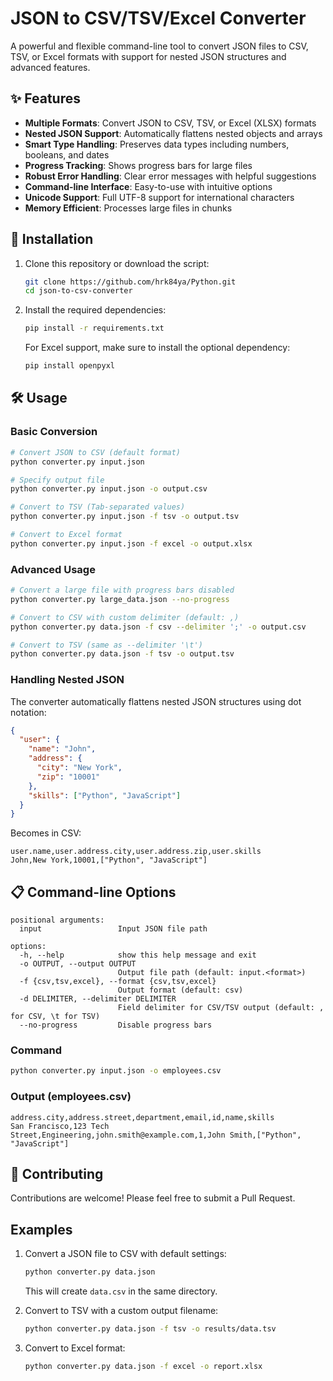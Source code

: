 # JSON to CSV/TSV/Excel Converter

A powerful and flexible command-line tool to convert JSON files to CSV, TSV, or Excel formats with support for nested JSON structures and advanced features.

## ✨ Features

- **Multiple Formats**: Convert JSON to CSV, TSV, or Excel (XLSX) formats
- **Nested JSON Support**: Automatically flattens nested objects and arrays
- **Smart Type Handling**: Preserves data types including numbers, booleans, and dates
- **Progress Tracking**: Shows progress bars for large files
- **Robust Error Handling**: Clear error messages with helpful suggestions
- **Command-line Interface**: Easy-to-use with intuitive options
- **Unicode Support**: Full UTF-8 support for international characters
- **Memory Efficient**: Processes large files in chunks

## 🚀 Installation

1. Clone this repository or download the script:
   ```bash
   git clone https://github.com/hrk84ya/Python.git
   cd json-to-csv-converter
   ```

2. Install the required dependencies:
   ```bash
   pip install -r requirements.txt
   ```
   
   For Excel support, make sure to install the optional dependency:
   ```bash
   pip install openpyxl
   ```

## 🛠️ Usage

### Basic Conversion

```bash
# Convert JSON to CSV (default format)
python converter.py input.json

# Specify output file
python converter.py input.json -o output.csv

# Convert to TSV (Tab-separated values)
python converter.py input.json -f tsv -o output.tsv

# Convert to Excel format
python converter.py input.json -f excel -o output.xlsx
```

### Advanced Usage

```bash
# Convert a large file with progress bars disabled
python converter.py large_data.json --no-progress

# Convert to CSV with custom delimiter (default: ,)
python converter.py data.json -f csv --delimiter ';' -o output.csv

# Convert to TSV (same as --delimiter '\t')
python converter.py data.json -f tsv -o output.tsv
```

### Handling Nested JSON

The converter automatically flattens nested JSON structures using dot notation:

```json
{
  "user": {
    "name": "John",
    "address": {
      "city": "New York",
      "zip": "10001"
    },
    "skills": ["Python", "JavaScript"]
  }
}
```

Becomes in CSV:
```
user.name,user.address.city,user.address.zip,user.skills
John,New York,10001,["Python", "JavaScript"]
```

## 📋 Command-line Options

```
positional arguments:
  input                 Input JSON file path

options:
  -h, --help            show this help message and exit
  -o OUTPUT, --output OUTPUT
                        Output file path (default: input.<format>)
  -f {csv,tsv,excel}, --format {csv,tsv,excel}
                        Output format (default: csv)
  -d DELIMITER, --delimiter DELIMITER
                        Field delimiter for CSV/TSV output (default: , for CSV, \t for TSV)
  --no-progress         Disable progress bars
```

### Command
```bash
python converter.py input.json -o employees.csv
```

### Output (employees.csv)
```csv
address.city,address.street,department,email,id,name,skills
San Francisco,123 Tech Street,Engineering,john.smith@example.com,1,John Smith,["Python", "JavaScript"]
```

## 🤝 Contributing

Contributions are welcome! Please feel free to submit a Pull Request.


## Examples

1. Convert a JSON file to CSV with default settings:
   ```bash
   python converter.py data.json
   ```
   This will create `data.csv` in the same directory.

2. Convert to TSV with a custom output filename:
   ```bash
   python converter.py data.json -f tsv -o results/data.tsv
   ```

3. Convert to Excel format:
   ```bash
   python converter.py data.json -f excel -o report.xlsx
   ```